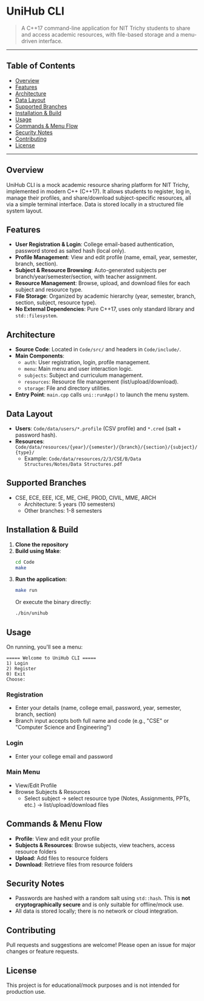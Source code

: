 
# UniHub CLI

>A C++17 command-line application for NIT Trichy students to share and access academic resources, with file-based storage and a menu-driven interface.

---

## Table of Contents
- [Overview](#overview)
- [Features](#features)
- [Architecture](#architecture)
- [Data Layout](#data-layout)
- [Supported Branches](#supported-branches)
- [Installation & Build](#installation--build)
- [Usage](#usage)
- [Commands & Menu Flow](#commands--menu-flow)
- [Security Notes](#security-notes)
- [Contributing](#contributing)
- [License](#license)

---

## Overview
UniHub CLI is a mock academic resource sharing platform for NIT Trichy, implemented in modern C++ (C++17). It allows students to register, log in, manage their profiles, and share/download subject-specific resources, all via a simple terminal interface. Data is stored locally in a structured file system layout.

## Features
- **User Registration & Login**: College email-based authentication, password stored as salted hash (local only).
- **Profile Management**: View and edit profile (name, email, year, semester, branch, section).
- **Subject & Resource Browsing**: Auto-generated subjects per branch/year/semester/section, with teacher assignment.
- **Resource Management**: Browse, upload, and download files for each subject and resource type.
- **File Storage**: Organized by academic hierarchy (year, semester, branch, section, subject, resource type).
- **No External Dependencies**: Pure C++17, uses only standard library and `std::filesystem`.

## Architecture
- **Source Code**: Located in `Code/src/` and headers in `Code/include/`.
- **Main Components**:
	- `auth`: User registration, login, profile management.
	- `menu`: Main menu and user interaction logic.
	- `subjects`: Subject and curriculum management.
	- `resources`: Resource file management (list/upload/download).
	- `storage`: File and directory utilities.
- **Entry Point**: `main.cpp` calls `uni::runApp()` to launch the menu system.

## Data Layout
- **Users**: `Code/data/users/*.profile` (CSV profile) and `*.cred` (salt + password hash).
- **Resources**: `Code/data/resources/{year}/{semester}/{branch}/{section}/{subject}/{type}/`
	- Example: `Code/data/resources/2/3/CSE/B/Data Structures/Notes/Data Structures.pdf`

## Supported Branches
- CSE, ECE, EEE, ICE, ME, CHE, PROD, CIVIL, MME, ARCH
	- Architecture: 5 years (10 semesters)
	- Other branches: 1-8 semesters

## Installation & Build
1. **Clone the repository**
2. **Build using Make**:
	 ```sh
	 cd Code
	 make
	 ```
3. **Run the application**:
	 ```sh
	 make run
	 ```
	 Or execute the binary directly:
	 ```sh
	 ./bin/unihub
	 ```

## Usage
On running, you'll see a menu:

```
===== Welcome to UniHub CLI =====
1) Login
2) Register
0) Exit
Choose:
```

### Registration
- Enter your details (name, college email, password, year, semester, branch, section)
- Branch input accepts both full name and code (e.g., "CSE" or "Computer Science and Engineering")

### Login
- Enter your college email and password

### Main Menu
- View/Edit Profile
- Browse Subjects & Resources
	- Select subject → select resource type (Notes, Assignments, PPTs, etc.) → list/upload/download files

## Commands & Menu Flow
- **Profile**: View and edit your profile
- **Subjects & Resources**: Browse subjects, view teachers, access resource folders
- **Upload**: Add files to resource folders
- **Download**: Retrieve files from resource folders

## Security Notes
- Passwords are hashed with a random salt using `std::hash`. This is **not cryptographically secure** and is only suitable for offline/mock use.
- All data is stored locally; there is no network or cloud integration.

## Contributing
Pull requests and suggestions are welcome! Please open an issue for major changes or feature requests.

## License
This project is for educational/mock purposes and is not intended for production use.
